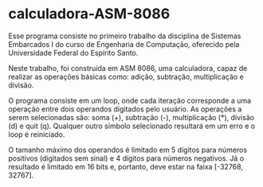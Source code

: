 # calculadora-ASM-8086

Esse programa consiste no primeiro trabalho da disciplina de Sistemas Embarcados I do curso de Engenharia de Computação, oferecido pela Universidade Federal do Espírito Santo.

Neste trabalho, foi construída em ASM 8086, uma calculadora, capaz de realizar as operações básicas como: adição, subtração, multiplicação e divisão.

O programa consiste em um loop, onde cada iteração corresponde a uma operação entre dois operandos digitados pelo usuário. As operações a serem selecionadas são: soma (+),  subtração (-), multiplicação (*), divisão (d) e quit (q). Qualquer outro símbolo selecionado resultará em um erro e o loop é reiniciado.

O tamanho máximo dos operandos é limitado em 5 dígitos para números positivos (digitados sem sinal) e 4 dígitos para números negativos. Já o resultado é limitado em 16 bits e, portanto, deve estar na faixa [-32768, 32767].
